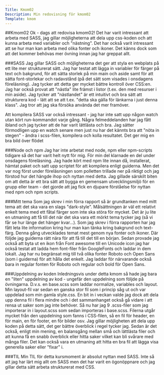 ```yaml
---
Title: Kmom02
Description: Min redovisning för kmom02
Template: kmom
---
```


##Kmom02
Ok - dags att redovisa kmom02! Det har varit intressant att arbeta med SASS, jag gillar möjligheterna att dela upp css-koden och att kunna arbeta med variabler och "nästning". Det har också varit intressant att se hur man kan arbeta med olika fonter och ikoner. Det känns dock som att det kommer behövas mer övning innan jag har greppat allt.

###SASS
Jag gillar SASS och möjligheterna det ger att styla en webplats på ett lite mer strukturerat sätt. Jag har testat att lägga in variabler för färger på text och bakgrund, för att sätta storlek på min main och aside samt för att sätta font-storlekar och radavstånd (på det sätt som visades i onsdagens föreläsning). Jag tycker att detta ger mycket bättre kontroll över CSS:en. Jag har också provat att "nästla" lite främst i listor (t.ex. den med resurser i min aside). Jag tycker att "nästlandet" är ett intuitivt och bra sätt att strukturera kod - lätt att se att t.ex. "detta ska gälla för länkarna i just denna klass". Jag tror att jag ska försöka använda det mer framöver. 

Att kompilera SASS var också intressant - jag har inte satt upp någon watch utan kört run-kommandot varje gång. Några felmeddelanden har jag fått ibland och jag tycker att de har varit lättlästa och bra. Jag sätter förmodligen upp en watch senare men just nu har det kännts bra att "nöta in stegen" - ändra i scss-filen, kompilera och kolla resultatet. Det ger mig en bra bild över flödet

###Node och npm
Jag har inte arbetat med node, npm eller npm-scripts tidigare så det har varit helt nytt för mig. För min del klarnade en del under onsdagens föreläsning. Jag hade kört med npm lite innan då, installerat, hämtat  paket och satt upp scriptet för att kompilera enligt guiderna. Men det var nog först under föreläsningen som polletten trillade ner på riktigt och jag förstod hur det hängde ihop och nyttan med detta. Jag gillade särskilt biten om att detta är ett bra sätt att bygga en gemensam utvecklingsmiljö för en grupp eller team - det gjorde att jag fick en djupare förståelse för nyttan med npm och npm scripts.

###Mitt tema
Som jag skrev i min förra rapport så är grundtanken med mitt tema att det ska vara en slags "dark-style". Målsättningen är väl ett relativt enkelt tema med ett fåtal färger som inte ska störa för mycket. Det är ju lite en utmaning att få till det när det ska vara ett mörkt tema tycker jag (så vi får se hur länge det hänger kvar...). Som jag skrev i förra rapporten har jag fått leta lite information kring hur man kan tänka kring bakgrund och text-färg. Denna gång utvecklades temat mest genom nya fonter och ikoner. Där följde jag guiderna rätt nära för att få till det till en början. Sedan provade jag också att byta ut en ikon från Font awesome till en Unicode icon jag har också testat att ladda hem font-filer från GoogleFonts och laddar in dem lokalt. Jag har nu begränsat mig till två olika fonter Roboto och Open Sans (som i guiderna) för att hålla det enkelt. Jag laddar för närvarande också bara in regular fonten för Roboto och regular och bold för Open Sans.

###Uppdelning av koden
Inledningsvis under detta kmom så hade jag bara en "liten" uppdelning av kod - ungefär den uppdelning som följde på övningarna. D.v.s. en base.scss som laddar normalize, variables och layout. Min layout-fil var sedan en ganska stor fil som i princip såg ut och var uppdelad som min gamla style.css. En bit in i veckan valde jag dock att dela upp denna fil i flera mindre och i det sammanhanget också gå vidare i att rensa ut saker som jag inte behöver. Så nu har jag 9 .scss-filer som jag importerar in i layout.scss som sedan importeras i base.scss. Filerna utgår mycket från den uppdelning som fanns i CSS-filen, så en fil för header, en för main, en för footer, en för bilder osv. Jag gillar möjligheten att dela upp koden på detta sätt, det ger bättre överblick i regel tycker jag. Sedan är det också, enligt min mening, en balansgång mellan små och lättlästa filer och att kunna få en snabb överblick eller hitta saker vilket kan bli svårare med många filer. Det kan också vara en utmaning att hitta en bra fil att lägga visa generella saker eller "fixar" i.

###TIL
Min TIL för detta kursmoment är absolut nyttan med SASS. Inte så att jag har lärt mig allt om SASS men det har varit en ögonöppnare och jag gillar detta sätt arbeta strukturerat med CSS.


